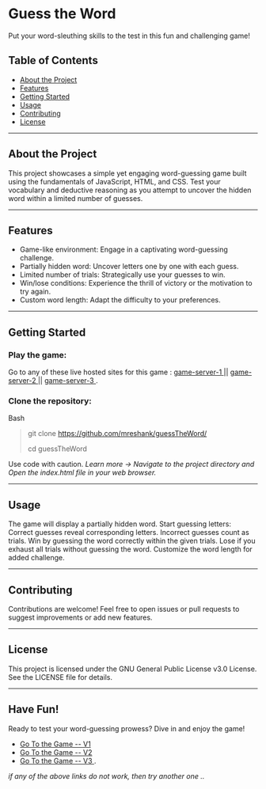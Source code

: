 # Guess the Word

Put your word-sleuthing skills to the test in this fun and challenging game!

## Table of Contents

* <a href="#about-the-project"> About the Project </a>
* <a href="#features"> Features </a>
* <a href="#getting-started"> Getting Started </a>
* <a href="#usage"> Usage </a>
* <a href="#contributing"> Contributing </a>
* <a href="#license"> License </a>

<hr>

## About the Project

This project showcases a simple yet engaging word-guessing game built using the fundamentals of JavaScript, HTML, and CSS. Test your vocabulary and deductive reasoning as you attempt to uncover the hidden word within a limited number of guesses.

<hr>

## Features

* Game-like environment: Engage in a captivating word-guessing challenge.
* Partially hidden word: Uncover letters one by one with each guess.
* Limited number of trials: Strategically use your guesses to win.
* Win/lose conditions: Experience the thrill of victory or the motivation to try again.
* Custom word length: Adapt the difficulty to your preferences.

<hr>

## Getting Started 

### Play the game:
Go to any of these live hosted sites for this game : <a href="https://projects.eshank.biz/guess-the-game"> game-server-1 </a> || <a href="https://mreshank.github.io/guessTheGame"> game-server-2 </a> || <a href="http://projects.eshank.biz/guess-the-game"> game-server-3 </a> .
<br>
### Clone the repository:
Bash
> git clone https://github.com/mreshank/guessTheWord/
> 
> cd guessTheWord

Use code with caution. <i>Learn more -> Navigate to the project directory and Open the index.html file in your web browser. </i>

<hr>

## Usage 

The game will display a partially hidden word.
Start guessing letters:
Correct guesses reveal corresponding letters.
Incorrect guesses count as trials.
Win by guessing the word correctly within the given trials.
Lose if you exhaust all trials without guessing the word.
Customize the word length for added challenge.

<hr>

## Contributing 

Contributions are welcome! Feel free to open issues or pull requests to suggest improvements or add new features.

<hr>

## License 

This project is licensed under the GNU General Public License v3.0 License. See the LICENSE file for details.

<hr>

## Have Fun! 

Ready to test your word-guessing prowess? Dive in and enjoy the game!


* <a href="https://projects.eshank.biz/guess-the-game"> Go To the Game -- V1 </a> 
* <a href="https://mreshank.github.io/guessTheGame"> Go To the Game -- V2 </a>
* <a href="http://projects.eshank.biz/guess-the-game"> Go To the Game -- V3 </a> .

<i> if any of the above links do not work, then try another one .. </a>
